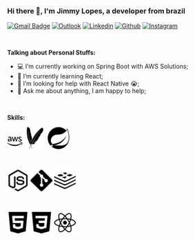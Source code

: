 ### Hi there 👋, I'm Jimmy Lopes, a developer from brazil

[![Gmail Badge](https://img.shields.io/badge/-Gmail-c14438?style=flat-square&logo=Gmail&logoColor=white&link=mailto:jbotezine@gmail.com)](mailto:jbotezine@gmail.com)
[![Outlook](https://img.shields.io/badge/-Outlook-0078D4?style=flat&logo=Microsoft-Outlook&logoColor=white)](mailto:jimmybtz2010@hotmail.com)
[![Linkedin](https://img.shields.io/badge/-LinkedIn-blue?style=flat&logo=Linkedin&logoColor=white)](https://www.linkedin.com/in/jbotezine/)
[![Github](https://img.shields.io/badge/-Github-000?style=flat&logo=Github&logoColor=white)](https://github.com/JimmyLopes)
[![Instagram](https://img.shields.io/badge/-Instagram-c13584?style=flat&labelColor=c13584&logo=instagram&logoColor=white)](https://www.instagram.com/overfenix/?hl=pt-br)

&nbsp;

<!-- Talking about you -->
**Talking about Personal Stuffs:**

- 💻 I’m currently working on Spring Boot with AWS Solutions;
- 🌱 I’m currently learning React; 
- 🤔 I’m looking for help with React Native 😭;
- 💬 Ask me about anything, I am happy to help;

&nbsp;

**Skills:** 

<!-- Your github readme stats
You can use this api: https://github.com/anuraghazra/github-readme-stats
-->
<p>
 
  <!-- Your languages and tools. Be careful with the alignment. 
  You can use this sites to get logos: https://www.vectorlogo.zone or https://simpleicons.org/
  -->
  
  <code><img width="7%" src="https://github.com/JimmyLopes/JimmyLopes/blob/master/Icons/amazonaws.svg"></code>
  <code><img width="10%" src="https://github.com/JimmyLopes/JimmyLopes/blob/master/Icons/apachemaven.svg"></code>
  <code><img width="10%" src="https://github.com/JimmyLopes/JimmyLopes/blob/master/Icons/spring.svg"></code>
  
  <br/>
  
  <code><img width="10%" src="https://github.com/JimmyLopes/JimmyLopes/blob/master/Icons/node-dot-js.svg"></code>
  <code><img width="10%" src="https://github.com/JimmyLopes/JimmyLopes/blob/master/Icons/git.svg"></code>
  <code><img width="10%" src="https://github.com/JimmyLopes/JimmyLopes/blob/master/Icons/redis.svg"></code>  
  
  <br/>
  
  <code><img width="10%" src="https://github.com/JimmyLopes/JimmyLopes/blob/master/Icons/html5.svg"></code>
  <code><img width="10%" src="https://github.com/JimmyLopes/JimmyLopes/blob/master/Icons/css3.svg"></code>
  <code><img width="10%" src="https://github.com/JimmyLopes/JimmyLopes/blob/master/Icons/react.svg"></code>  
  <br />
  
</p>

<!--
**JimmyLopes/JimmyLopes** is a ✨ _special_ ✨ repository because its `README.md` (this file) appears on your GitHub profile.

Here are some ideas to get you started:

- 🔭 I’m currently working on ...
- 🌱 I’m currently learning ...
- 👯 I’m looking to collaborate on ...
- 🤔 I’m looking for help with ...
- 💬 Ask me about ...
- 📫 How to reach me: ...
- 😄 Pronouns: ...
- ⚡ Fun fact: ...
-->

  <!--
<code><svg role="img" viewBox="0 0 24 24" xmlns="http://www.w3.org/2000/svg" style="background-color: rgb(21, 114, 182);"><path d="M1.5 0h21l-1.91 21.563L11.977 24l-8.565-2.438L1.5 0zm17.09 4.413L5.41 4.41l.213 2.622 10.125.002-.255 2.716h-6.64l.24 2.573h6.182l-.366 3.523-2.91.804-2.956-.81-.188-2.11h-2.61l.29 3.855L12 19.288l5.373-1.53L18.59 4.414z"/></svg></code>
<code><svg role="img" viewBox="0 0 24 24" xmlns="http://www.w3.org/2000/svg" style="background-color: rgb(97, 218, 251);"><path d="M12 9.861A2.139 2.139 0 1 0 12 14.139 2.139 2.139 0 1 0 12 9.861zM6.008 16.255l-.472-.12C2.018 15.246 0 13.737 0 11.996s2.018-3.25 5.536-4.139l.472-.119.133.468a23.53 23.53 0 0 0 1.363 3.578l.101.213-.101.213a23.307 23.307 0 0 0-1.363 3.578l-.133.467zM5.317 8.95c-2.674.751-4.315 1.9-4.315 3.046 0 1.145 1.641 2.294 4.315 3.046a24.95 24.95 0 0 1 1.182-3.046A24.752 24.752 0 0 1 5.317 8.95zM17.992 16.255l-.133-.469a23.357 23.357 0 0 0-1.364-3.577l-.101-.213.101-.213a23.42 23.42 0 0 0 1.364-3.578l.133-.468.473.119c3.517.889 5.535 2.398 5.535 4.14s-2.018 3.25-5.535 4.139l-.473.12zm-.491-4.259c.48 1.039.877 2.06 1.182 3.046 2.675-.752 4.315-1.901 4.315-3.046 0-1.146-1.641-2.294-4.315-3.046a24.788 24.788 0 0 1-1.182 3.046zM5.31 8.945l-.133-.467C4.188 4.992 4.488 2.494 6 1.622c1.483-.856 3.864.155 6.359 2.716l.34.349-.34.349a23.552 23.552 0 0 0-2.422 2.967l-.135.193-.235.02a23.657 23.657 0 0 0-3.785.61l-.472.119zm1.896-6.63c-.268 0-.505.058-.705.173-.994.573-1.17 2.565-.485 5.253a25.122 25.122 0 0 1 3.233-.501 24.847 24.847 0 0 1 2.052-2.544c-1.56-1.519-3.037-2.381-4.095-2.381zM16.795 22.677c-.001 0-.001 0 0 0-1.425 0-3.255-1.073-5.154-3.023l-.34-.349.34-.349a23.53 23.53 0 0 0 2.421-2.968l.135-.193.234-.02a23.63 23.63 0 0 0 3.787-.609l.472-.119.134.468c.987 3.484.688 5.983-.824 6.854a2.38 2.38 0 0 1-1.205.308zm-4.096-3.381c1.56 1.519 3.037 2.381 4.095 2.381h.001c.267 0 .505-.058.704-.173.994-.573 1.171-2.566.485-5.254a25.02 25.02 0 0 1-3.234.501 24.674 24.674 0 0 1-2.051 2.545zM18.69 8.945l-.472-.119a23.479 23.479 0 0 0-3.787-.61l-.234-.02-.135-.193a23.414 23.414 0 0 0-2.421-2.967l-.34-.349.34-.349C14.135 1.778 16.515.767 18 1.622c1.512.872 1.812 3.37.824 6.855l-.134.468zM14.75 7.24c1.142.104 2.227.273 3.234.501.686-2.688.509-4.68-.485-5.253-.988-.571-2.845.304-4.8 2.208A24.849 24.849 0 0 1 14.75 7.24zM7.206 22.677A2.38 2.38 0 0 1 6 22.369c-1.512-.871-1.812-3.369-.823-6.854l.132-.468.472.119c1.155.291 2.429.496 3.785.609l.235.02.134.193a23.596 23.596 0 0 0 2.422 2.968l.34.349-.34.349c-1.898 1.95-3.728 3.023-5.151 3.023zm-1.19-6.427c-.686 2.688-.509 4.681.485 5.254.987.563 2.843-.305 4.8-2.208a24.998 24.998 0 0 1-2.052-2.545 24.976 24.976 0 0 1-3.233-.501zM12 16.878c-.823 0-1.669-.036-2.516-.106l-.235-.02-.135-.193a30.388 30.388 0 0 1-1.35-2.122 30.354 30.354 0 0 1-1.166-2.228l-.1-.213.1-.213a30.3 30.3 0 0 1 1.166-2.228c.414-.716.869-1.43 1.35-2.122l.135-.193.235-.02a29.785 29.785 0 0 1 5.033 0l.234.02.134.193a30.006 30.006 0 0 1 2.517 4.35l.101.213-.101.213a29.6 29.6 0 0 1-2.517 4.35l-.134.193-.234.02c-.847.07-1.694.106-2.517.106zm-2.197-1.084c1.48.111 2.914.111 4.395 0a29.006 29.006 0 0 0 2.196-3.798 28.585 28.585 0 0 0-2.197-3.798 29.031 29.031 0 0 0-4.394 0 28.477 28.477 0 0 0-2.197 3.798 29.114 29.114 0 0 0 2.197 3.798z"/></svg></code>
-->
